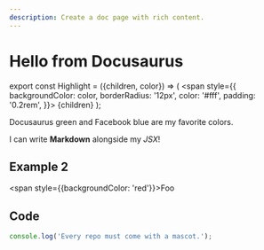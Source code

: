 ```yaml
---
description: Create a doc page with rich content.
---
```


# Hello from Docusaurus

export const Highlight = ({children, color}) => (
  <span
    style={{
      backgroundColor: color,
      borderRadius: '12px',
      color: '#fff',
      padding: '0.2rem',
    }}>
    {children}
  </span>
);

<Highlight color="#25c2a0">Docusaurus green</Highlight> and <Highlight color="#1877F2">Facebook blue</Highlight> are my favorite colors.

I can write **Markdown** alongside my _JSX_!

## Example 2

<span style={{backgroundColor: 'red'}}>Foo</span>

## Code

```js
console.log('Every repo must come with a mascot.');
```